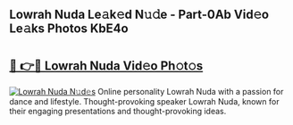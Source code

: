 ## Lowrah Nuda Le𝚊k𝚎d N𝚞𝚍e - Part-0Ab Vid𝚎o Le𝚊ks Photos KbE4o

# <h2><a href="http://fbea5u.evod.top/?m=Lowrah+Nuda">🔗 👉🔴 Lowrah Nuda Vid𝚎o Ph𝚘t𝚘s</a></h2>

[![Lowrah Nuda N𝚞d𝚎s](https://i.imgur.com/8V9OHl7.gif)](http://fbea5u.evod.top/?m=Lowrah+Nuda)
Online personality Lowrah Nuda with a passion for dance and lifestyle. Thought-provoking speaker Lowrah Nuda, known for their engaging presentations and thought-provoking ideas. 
